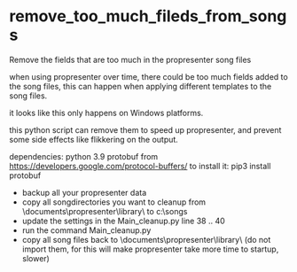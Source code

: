 # remove_too_much_fileds_from_songs
Remove the fields that are too much in the propresenter song files

when using propresenter over time, there could be too much fields added to the song files,
this can happen when applying different templates to the song files.

it looks like this only happens on Windows platforms.

this python script can remove them to speed up propresenter, and prevent some side effects like flikkering on the output.


dependencies:
python 3.9
protobuf  from https://developers.google.com/protocol-buffers/  to install it:  pip3 install protobuf

- backup all your propresenter data
- copy all songdirectories you want to cleanup  from <user directory>\documents\propresenter\library\ to c:\songs
- update the settings in the Main_cleanup.py line 38 .. 40
- run the command Main_cleanup.py
- copy all song files back to <user directory>\documents\propresenter\library\ (do not import them, for this will make propresenter take more time to startup, slower)
  
